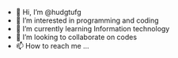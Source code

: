 - 👋 Hi, I’m @hudgtufg
- 👀 I’m interested in programming and coding
- 🌱 I’m currently learning Information technology
- 💞️ I’m looking to collaborate on codes
- 📫 How to reach me ...

<!---
hudgtufg/hudgtufg is a ✨ special ✨ repository because its `README.md` (this file) appears on your GitHub profile.
You can click the Preview link to take a look at your changes.
--->
